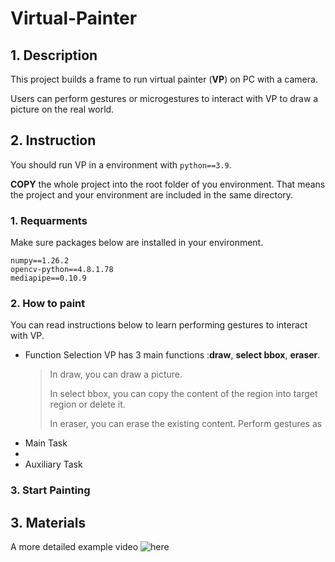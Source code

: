 # Virtual-Painter
## 1. Description
This project builds a frame to run virtual painter (**VP**) on PC with a camera. 

Users can perform gestures or microgestures to interact with VP to draw a picture on the real world.
## 2. Instruction
You should run VP in a environment with `python==3.9`.

**COPY** the whole project into the root folder of you environment. That means the project and your environment are included in the same directory.
### 1. Requarments
Make sure packages below are installed in your environment.

```
numpy==1.26.2
opencv-python==4.8.1.78
mediapipe==0.10.9
```
### 2. How to paint
You can read instructions below to learn performing gestures to interact with VP.
* Function Selection
  VP has 3 main functions :**draw**, **select bbox**, **eraser**.
  >In draw, you can draw a picture.
  >
  >In select bbox, you can copy the content of the region into target region or delete it.
  >
  >In eraser, you can erase the existing content.
  Perform gestures as 
* Main Task
* 
* Auxiliary Task
### 3. Start Painting
## 3. Materials
A more detailed example video ![here]()
